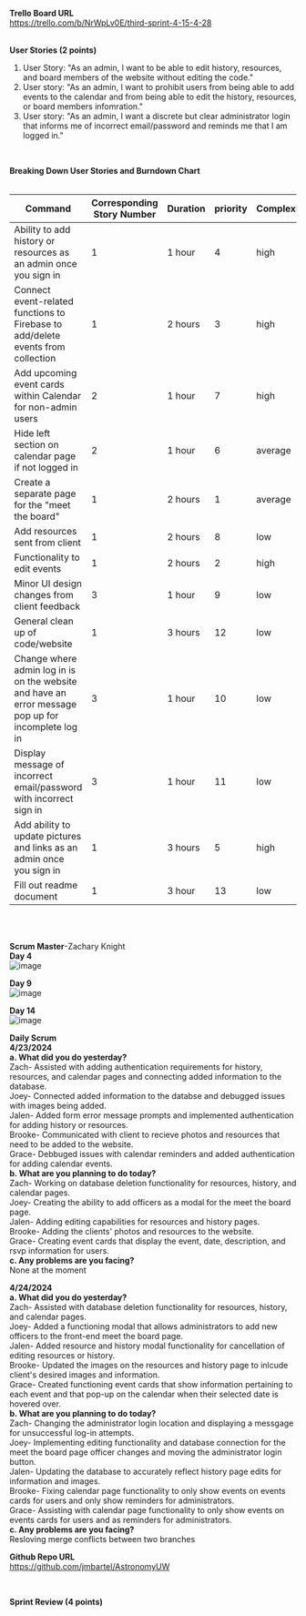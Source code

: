 **Trello Board URL** <br>
https://trello.com/b/NrWpLv0E/third-sprint-4-15-4-28 <br><br>

**User Stories (2 points)** <br>
1. User Story: "As an admin, I want to be able to edit history, resources, and board members of the website without editing the code." <br>
2. User story: "As an admin, I want to prohibit users from being able to add events to the calendar and from being able to edit the history, resources, or board members infomration." <br>
3. User story: "As an admin, I want a discrete but clear administrator login that informs me of incorrect email/password and reminds me that I am logged in." <br>
<br>

**Breaking Down User Stories and Burndown Chart** <br><br>

| Command | Corresponding Story Number | Duration | priority | Complexity |
| --- | --- | --- | --- | --- |
| Ability to add history or resources as an admin once you sign in | 1 | 1 hour | 4 | high |
| Connect event-related functions to Firebase to add/delete events from collection | 1 | 2 hours | 3 | high |
| Add upcoming event cards within Calendar for non-admin users | 2 | 1 hour | 7 | high |
| Hide left section on calendar page if not logged in | 2 | 1 hour | 6 | average |
| Create a separate page for the "meet the board" | 1 | 2 hours | 1 | average |
| Add resources sent from client | 1 | 2 hours | 8 | low |
| Functionality to edit events | 1 | 2 hours | 2 | high |
| Minor UI design changes from client feedback | 3 | 1 hour | 9 | low |
| General clean up of code/website | 1 | 3 hours | 12 | low |
| Change where admin log in is on the website and have an error message pop up for incomplete log in | 3 | 1 hour | 10 | low |
| Display message of incorrect email/password with incorrect sign in | 3 | 1 hour | 11 | low |
| Add ability to update pictures and links as an admin once you sign in | 1 | 3 hours | 5 | high |
| Fill out readme document | 1 | 3 hour | 13 | low |

<br><br>

**Scrum Master**-Zachary Knight<br>
**Day 4**<br>
![image](https://github.com/jmbartel/AstronomyUW/assets/112573504/2b66dcb5-f6f2-44c8-9451-3997a4681c68)

**Day 9**<br>
![image](https://github.com/jmbartel/AstronomyUW/assets/112573504/0de054c3-325d-48f2-93c9-cd5e5cf4aebc)

**Day 14**<br>
![image](https://github.com/jmbartel/AstronomyUW/assets/112573504/4fadbfcb-3c0a-495d-a527-599bf0c30b22)

**Daily Scrum** <br>
**4/23/2024** <br>
**a. What did you do yesterday?** <br>
Zach- Assisted with adding authentication requirements for history, resources, and calendar pages and connecting added information to the database.<br>
Joey- Connected added information to the databse and debugged issues with images being added.<br>
Jalen- Added form error message prompts and implemented authentication for adding history or resources.<br>
Brooke- Communicated with client to recieve photos and resources that need to be added to the website.<br>
Grace- Debbuged issues with calendar reminders and added authentication for adding calendar events.<br>
**b. What are you planning to do today?** <br>
Zach- Working on database deletion functionality for resources, history, and calendar pages.<br>
Joey- Creating the ability to add officers as a modal for the meet the board page.<br>
Jalen- Adding editing capabilities for resources and history pages.<br> 
Brooke- Adding the clients' photos and resources to the website.<br>
Grace- Creating event cards that display the event, date, description, and rsvp information for users.<br>
**c. Any problems are you facing?** <br>
None at the moment <br>

**4/24/2024** <br>
**a. What did you do yesterday?** <br>
Zach- Assisted with database deletion functionality for resources, history, and calendar pages.<br>
Joey- Added a functioning modal that allows administrators to add new officers to the front-end meet the board page.<br>
Jalen- Added resource and history modal functionality for cancellation of editing resources or history.<br>
Brooke- Updated the images on the resources and history page to inlcude client's desired images and information.<br>
Grace- Created functioning event cards that show information pertaining to each event and that pop-up on the calendar when their selected date is hovered over.<br>
**b. What are you planning to do today?** <br>
Zach- Changing the administrator login location and displaying a messgage for unsuccessful log-in attempts.<br>
Joey- Implementing editing functionality and database connection for the meet the board page officer changes and moving the administrator login button.<br>
Jalen- Updating the database to accurately reflect history page edits for information and images.<br>
Brooke- Fixing calendar page functionality to only show events on events cards for users and only show reminders for administrators.<br>
Grace- Assisting with calendar page functionality to only show events on events cards for users and as reminders for administrators.<br>
**c. Any problems are you facing?** <br>
Resloving merge conflicts between two branches <br>

**Github Repo URL**<br>
https://github.com/jmbartel/AstronomyUW


<br>


**Sprint Review (4 points)** <br>
